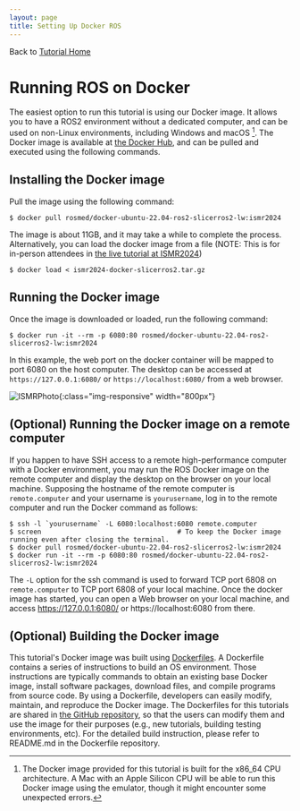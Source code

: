 ```yaml
---
layout: page
title: Setting Up Docker ROS
---
```

Back to [Tutorial Home](index)


Running ROS on Docker
=====================

The easiest option to run this tutorial is using our Docker image. It allows you to have a ROS2 environment without a dedicated computer, and can be used on non-Linux environments, including Windows and macOS [^1]. The Docker image is available at [the Docker Hub](https://hub.docker.com/r/rosmed/docker-ubuntu-22.04-ros2-slicerros2-lw), and can be pulled and executed using the following commands. 


Installing the Docker image
---------------------------

Pull the image using the following command:
~~~~
$ docker pull rosmed/docker-ubuntu-22.04-ros2-slicerros2-lw:ismr2024
~~~~
The image is about 11GB, and it may take a while to complete the process. Alternatively, you can load the docker image from a file (NOTE: This is for in-person attendees in [the live tutorial at ISMR2024](https://rosmed.github.io/ismr2024/index)) 
~~~~
$ docker load < ismr2024-docker-slicerros2.tar.gz
~~~~

Running the Docker image
---------------------------

Once the image is downloaded or loaded, run the following command:
~~~~
$ docker run -it --rm -p 6080:80 rosmed/docker-ubuntu-22.04-ros2-slicerros2-lw:ismr2024
~~~~
In this example, the web port on the docker container will be mapped to port 6080 on the host computer. The desktop can be accessed at `https://127.0.0.1:6080/` or `https://localhost:6080/` from a web browser.

![ISMRPhoto](images/dockerRemoteDesktop.png){:class="img-responsive" width="800px"}


(Optional) Running the Docker image on a remote computer
--------------------------------------------------------

If you happen to have SSH access to a remote high-performance computer with a Docker environment, you may run the ROS Docker image on the remote computer and display the desktop on the browser on your local machine. Supposing the hostname of the remote computer is `remote.computer` and your username is `yourusername`, log in to the remote computer and run the Docker command as follows:

~~~~
$ ssh -l `yourusername` -L 6080:localhost:6080 remote.computer
$ screen                                  # To keep the Docker image running even after closing the terminal.
$ docker pull rosmed/docker-ubuntu-22.04-ros2-slicerros2-lw:ismr2024
$ docker run -it --rm -p 6080:80 rosmed/docker-ubuntu-22.04-ros2-slicerros2-lw:ismr2024
~~~~

The `-L` option for the ssh command is used to forward TCP port 6808 on `remote.computer` to TCP port 6808 of your local machine. Once the docker image has started, you can open a Web browser on your local machine, and access https://127.0.0.1:6080/ or https://localhost:6080 from there.


(Optional) Building the Docker image
------------------------------------

This tutorial's Docker image was built using  [Dockerfiles](https://docs.docker.com/develop/develop-images/dockerfile_best-practices/). A Dockerfile contains a series of instructions to build an OS environment. Those instructions are typically commands to obtain an existing base Docker image, install software packages, download files, and compile programs from source code. By using a Dockerfile, developers can easily modify, maintain, and reproduce the Docker image. The Dockerfiles for this tutorials are shared in [the GitHub repository](https://github.com/rosmed/docker-ubuntu-22.04-ros2-novnc/tree/ismr2024), so that the users can modify them and use the image for their purposes (e.g., new tutorials, building testing environments, etc). For the detailed build instruction, please refer to README.md in the Dockerfile repository.

[^1]: The Docker image provided for this tutorial is built for the x86_64 CPU architecture. A Mac with an Apple Silicon CPU will be able to run this Docker image using the emulator, though it might encounter some unexpected errors.


